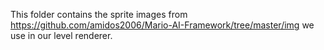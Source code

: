 This folder contains the sprite images from https://github.com/amidos2006/Mario-AI-Framework/tree/master/img we use in our level renderer.  